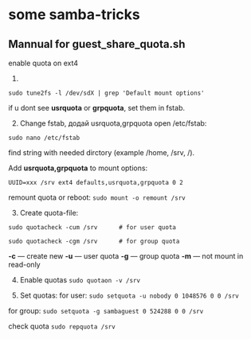# some samba-tricks






## Mannual for guest_share_quota.sh
enable quota on ext4

1. 
```
sudo tune2fs -l /dev/sdX | grep 'Default mount options'
```
if u dont see **usrquota** or **grpquota**, set them in fstab.

2. Change fstab, додай usrquota,grpquota
open /etc/fstab:

```
sudo nano /etc/fstab
```
find string with needed dirctory (example /home, /srv, /).

Add **usrquota,grpquota** to mount options:

```UUID=xxx /srv ext4 defaults,usrquota,grpquota 0 2```

remount quota or reboot: ```sudo mount -o remount /srv```

3. Create quota-file:

```sudo quotacheck -cum /srv      # for user quota```

```sudo quotacheck -cgm /srv      # for group quota```



**-c** — create new
**-u** — user quota
**-g** — group quota
**-m** — not mount in read-only

4. Enable quotas
```sudo quotaon -v /srv```


 5. Set quotas:
for user:
```sudo setquota -u nobody 0 1048576 0 0 /srv```

for group:
```sudo setquota -g sambaguest 0 524288 0 0 /srv```

check quota ```sudo repquota /srv```
